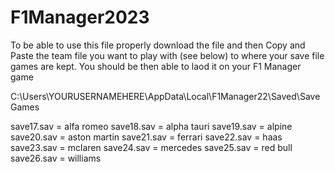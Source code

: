 # F1Manager2023

To be able to use this file properly download the file and then Copy and Paste the team file you want to play with (see below) to where your save file games are kept. You should be then able to laod it on your F1 Manager game

C:\Users\YOURUSERNAMEHERE\AppData\Local\F1Manager22\Saved\SaveGames

save17.sav = alfa romeo
save18.sav = alpha tauri
save19.sav = alpine
save20.sav = aston martin
save21.sav = ferrari
save22.sav = haas
save23.sav = mclaren
save24.sav = mercedes
save25.sav = red bull
save26.sav = williams

